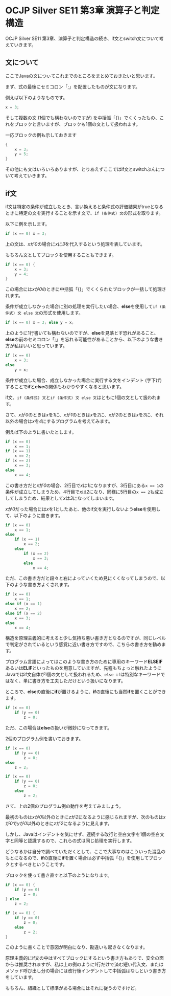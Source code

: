 # OCJP Silver SE11 第3章 演算子と判定構造

OCJP Silver SE11 第3章、演算子と判定構造の続き、if文とswitch文について考えていきます。

## 文について

ここでJavaの文につぃてこれまでのところをまとめておきたいと思います。

まず、式の最後にセミコロン「;」を配置したものが文になります。

例えば以下のようなものです。

```java
x = 3;
```

そして複数の文 (1個でも構わないのですが) を中括弧「{}」でくくったもの、これをブロックと言いますが、ブロックも1個の文として扱われます。

一応ブロックの例も示しておきます

```java
{
    x = 3;
    y = 5;
}
```

その他にも文はいろいろありますが、とりあえずここではif文とswitchぶんについて考えていきます。

## if文

if文は特定の条件が成立したとき、言い換えると条件式の評価結果がtrueとなるときに特定の文を実行することを示す文で、```if (条件式) 文```の形式を取ります。

以下に例を示します。

```java
if (x == 0) x = 3;
```

上の文は、*x*が*0*の場合に*x*に*3*を代入するという処理を表しています。

もちろん文としてブロックを使用することもできます。

```java
if (x == 0) {
    x = 3;
    y = 4;
}
```

この場合には*x*が*0*のときに中括弧「{}」でくくられたブロックが一括して処理されます。

条件が成立しなかった場合に別の処理を実行したい場合、**else**を使用して```if (条件式) 文 else 文```の形式を使用します。

```java
if (x == 0) x = 3; else y = x;
```

上のように1行書いても構わないのですが、**else**を見落とす恐れがあること、**else**の前のセミコロン「;」を忘れる可能性があることから、以下のような書き方が私はいいと思っています。

```java
if (x == 0)
    x = 3;
else
    y = x;
```

条件が成立した場合、成立しなかった場合に実行する文をインデント (字下げ) することで**if**と**else**の関係もわかりやすくなると思います。

if文、```if (条件式) 文```と```if (条件式) 文 else 文```はともに1個の文として扱われます。

さて、*x*が*0*のときは*x*を*1*に、*x*が*1*のときは*x*を*2*に、*x*が*2*のときは*x*を*3*に、それ以外の場合は*x*を*4*にするプログラムを考えてみます。

例えば下のように書いたとします。

```java
if (x == 0)
    x == 1;
if (x == 1)
    x == 2;
if (x == 2)
    x == 3;
else
    x == 4;
```

この書き方だと*x*が*0*の場合、2行目で*x*は*1*になりますが、3行目にある```x == 1```の条件が成立してしまうため、4行目で*x*は*2*になり、同様に5行目の```x == 2```も成立してしまうため、結果として*x*は*3*になってしまいます。

*x*が*0*だった場合には*x*を*1*としたあと、他のif文を実行しないよう**else**を使用して、以下のように書きます。

```java
if (x == 0)
    x == 1;
else
    if (x == 1)
        x == 2;
    else
        if (x == 2)
            x == 3;
        else
            x == 4;
```

ただ、この書き方だと段々と右によっていくため見にくくなってしまうので、以下のような書き方よくされます。

```java
if (x == 0)
    x == 1;
else if (x == 1)
    x == 2;
else if (x == 2)
    x == 3;
else
    x == 4;
```

構造を原理主義的に考えると少し気持ち悪い書き方となるのですが、同じレベルで判定がされているという感覚に近い書き方ですので、こちらの書き方を勧めます。

プログラム言語によってはこのような書き方のために専用のキーワード**ELSEIF**あるいは**ELIF**といったものを用意していますが、先程もちょっと触れたようにJavaではif文自体が1個の文として扱われるため、```else if```は特別なキーワードではなく、単に書き方を工夫しただけという扱いになります。

ところで、**else**の直後に**if**が置けるように、**if**の直後にも当然**if**を置くことができます。

```java
if (x == 0)
    if (y == 0)
        z = 0;
```

ただ、この場合は**else**の扱いが微妙になってきます。

2個のプログラム例を書いておきます。

```java
if (x == 0)
    if (y == 0)
        z = 0;
else
    z = 2;
```

```java
if (x == 0)
    if (y == 0)
        z = 0;
    else
        z = 2;
```

さて、上の2個のプログラム例の動作を考えてみましょう。

最初のものは*x*が*0*以外のときに*z*が*2*になるように感じられますが、次のものは*x*が*0*で*y*が*0*以外のときに*z*が*2*になるように見えます。

しかし、Javaはインデントを気にせず、連続する改行と空白文字を1個の空白文字と同等と認識するので、これらの式は同じ処理を実行します。

どうなるかは自分で調べていただくとして、ここで大事なのはこういった混乱のもとになるので、**if**の直後に**if**を置く場合は必ず中括弧「{}」を使用してブロックとするべきということです。

ブロックを使って書き直すと以下のようになります。

```java
if (x == 0) {
    if (y == 0)
        z = 0;
} else
    z = 2;
```

```java
if (x == 0) {
    if (y == 0)
        z = 0;
    else
        z = 2;
}
```

このように書くことで意図が明白になり、勘違いも起きなくなります。

原理主義的にif文の中はすべてブロックにするという書き方もありで、安全の面からは推奨されますが、私は上の例のように1行だけで済む短い代入文、またはメソッド呼び出し分の場合には改行後インデントして中括弧はなしという書き方をしています。

もちろん、組織として標準がある場合にはそれに従うのですけど。

